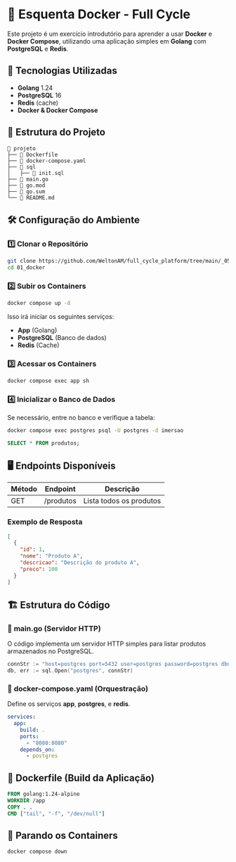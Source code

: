 # 🚀 Esquenta Docker - Full Cycle

Este projeto é um exercício introdutório para aprender a usar **Docker** e **Docker Compose**, utilizando uma aplicação simples em **Golang** com **PostgreSQL** e **Redis**.

## 📌 Tecnologias Utilizadas

- **Golang** 1.24
- **PostgreSQL** 16
- **Redis** (cache)
- **Docker & Docker Compose**

## 📂 Estrutura do Projeto

```
📁 projeto
├── 📄 Dockerfile
├── 📄 docker-compose.yaml
├── 📁 sql
│   ├── 📄 init.sql
├── 📄 main.go
├── 📄 go.mod
├── 📄 go.sum
└── 📄 README.md
```

## 🛠️ Configuração do Ambiente

### 1️⃣ Clonar o Repositório

```sh
git clone https://github.com/WeltonAM/full_cycle_platform/tree/main/_05_imerssao_gateway_pagamento_2025_04/01_esquenta/01_docker
cd 01_docker
```

### 2️⃣ Subir os Containers

```sh
docker compose up -d
```

Isso irá iniciar os seguintes serviços:

- **App** (Golang)
- **PostgreSQL** (Banco de dados)
- **Redis** (Cache)

### 3️⃣ Acessar os Containers

```sh
docker compose exec app sh
```

### 4️⃣ Inicializar o Banco de Dados

Se necessário, entre no banco e verifique a tabela:

```sh
docker compose exec postgres psql -U postgres -d imersao
```

```sql
SELECT * FROM produtos;
```

## 🖥️ Endpoints Disponíveis

| Método | Endpoint  | Descrição               |
| ------ | --------- | ----------------------- |
| GET    | /produtos | Lista todos os produtos |

### Exemplo de Resposta

```json
[
  {
    "id": 1,
    "nome": "Produto A",
    "descricao": "Descrição do produto A",
    "preco": 100
  }
]
```

## 🏗️ Estrutura do Código

### 📜 **main.go** (Servidor HTTP)

O código implementa um servidor HTTP simples para listar produtos armazenados no PostgreSQL.

```go
connStr := "host=postgres port=5432 user=postgres password=postgres dbname=imersao sslmode=disable"
db, err := sql.Open("postgres", connStr)
```

### 📜 **docker-compose.yaml** (Orquestração)

Define os serviços **app**, **postgres**, e **redis**.

```yaml
services:
  app:
    build: .
    ports:
      - "8080:8080"
    depends_on:
      - postgres
```

## 📜 **Dockerfile** (Build da Aplicação)

```dockerfile
FROM golang:1.24-alpine
WORKDIR /app
COPY . .
CMD ["tail", "-f", "/dev/null"]
```

## 🛑 Parando os Containers

```sh
docker compose down
```
